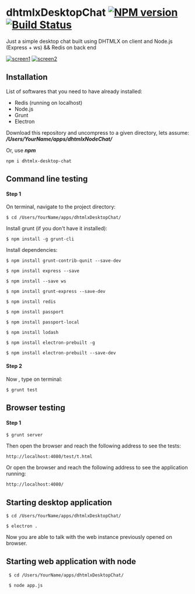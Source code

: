 # dhtmlxDesktopChat  [![NPM version](https://badge.fury.io/js/dhtmlx-desktop-chat.png)](http://badge.fury.io/js/dhtmlx-node-chat) [![Build Status](https://travis-ci.org/web2solutions/dhtmlxDesktopChat.svg?branch=master)](https://travis-ci.org/web2solutions/dhtmlxDesktopChat)

Just a simple desktop chat built using DHTMLX on client and Node.js (Express + ws) && Redis on back end


[![screen1](http://i.imgur.com/2NLQCUL.png)](http://i.imgur.com/2NLQCUL.png)
[![screen2](http://i.imgur.com/xT9Vs1q.png)](http://i.imgur.com/xT9Vs1q.png)


## Installation

List of softwares that you need to have already installed:

 - Redis (running on localhost)
 - Node.js
 - Grunt
 - Electron

Download this repository and uncompress to a given directory, lets assume: ***/Users/YourName/apps/dhtmlxNodeChat/***

Or, use ***npm***

    npm i dhtmlx-desktop-chat


##  Command line testing

#### Step 1

On terminal, navigate to the project directory:

    $ cd /Users/YourName/apps/dhtmlxDesktopChat/

Install grunt (if you don't have it installed):

    $ npm install -g grunt-cli

Install dependencies:

    $ npm install grunt-contrib-qunit --save-dev

    $ npm install express --save

    $ npm install --save ws

    $ npm install grunt-express --save-dev

    $ npm install redis

    $ npm install passport

    $ npm install passport-local

    $ npm install lodash

    $ npm install electron-prebuilt -g

    $ npm install electron-prebuilt --save-dev


#### Step 2

Now , type on terminal:

    $ grunt test


##  Browser testing

#### Step 1

    $ grunt server

Then open the browser and reach the following address to see the tests: 

	http://localhost:4080/test/t.html

Or open the browser and reach the following address to see the application running:

	http://localhost:4080/


## Starting desktop application

    $ cd /Users/YourName/apps/dhtmlxDesktopChat/

    $ electron .

Now you are able to talk with the web instance previously opened on browser.

## Starting web application with node

	 $ cd /Users/YourName/apps/dhtmlxDesktopChat/

	 $ node app.js
